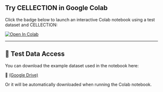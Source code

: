 ## Try CELLECTION in Google Colab

Click the badge below to launch an interactive Colab notebook using a test dataset and CELLECTION:


[![Open In Colab](https://colab.research.google.com/assets/colab-badge.svg)](https://colab.research.google.com/drive/1lEgEcbNuzq65_f_j7HZ64QD9s34SoENJ)


---

## 📂 Test Data Access

You can download the example dataset used in the notebook here:

🔗 [(Google Drive)](https://drive.google.com/file/d/1-VdTJSIvzbTuF2HH2EgIgwcomzkUJc9l/view?usp=sharing)

Or it will be automatically downloaded when running the Colab notebook.
